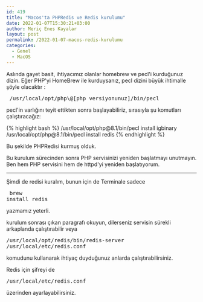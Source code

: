 ```yaml
---
id: 419
title: "Macos'ta PHPRedis ve Redis kurulumu"
date: 2022-01-07T15:30:21+03:00
author: Meriç Enes Kayalar
layout: post
permalink: /2022-01-07-macos-redis-kurulumu
categories:
  - Genel
  - MacOS
---
```

Aslında gayet basit, ihtiyacımız olanlar homebrew ve pecl'i kurduğunuz dizin. Eğer PHP'yi HomeBrew ile kurduysanız, pecl dizini büyük ihtimalle şöyle olacaktır :

<pre> /usr/local/opt/php\@[php versiyonunuz]/bin/pecl </pre>

pecl'in varlığını teyit ettikten sonra başlayabiliriz, sırasıyla şu komutları çalıştıracağız:

{% highlight bash %}
/usr/local/opt/php\@8.1/bin/pecl install igbinary
/usr/local/opt/php\@8.1/bin/pecl install redis
{% endhighlight %}

Bu şekilde PHPRedisi kurmuş olduk.

Bu kurulum sürecinden sonra PHP servisinizi yeniden başlatmayı unutmayın. Ben hem PHP servisini hem de httpd'yi yeniden başlatıyorum.
___

Şimdi de redisi kuralım, bunun için de Terminale sadece <pre> brew install redis </pre> yazmamız yeterli.

kurulum sonrası çıkan paragrafı okuyun, dilerseniz servisin sürekli arkaplanda çalıştırabilir veya <pre>/usr/local/opt/redis/bin/redis-server /usr/local/etc/redis.conf</pre> komudunu kullanarak ihtiyaç duyduğunuz anlarda çalıştırabilirsiniz.

Redis için şifreyi de <pre>/usr/local/etc/redis.conf</pre> üzerinden ayarlayabilirsiniz.